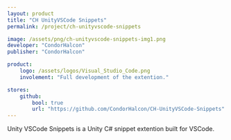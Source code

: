 ```yaml
---
layout: product
title: "CH UnityVSCode Snippets"
permalink: /project/ch-unityvscode-snippets

image: /assets/png/ch-unityvscode-snippets-img1.png
developer: "CondorHalcon"
publisher: "CondorHalcon"

product:
    logo: /assets/logos/Visual_Studio_Code.png
    involement: "Full development of the extention."

stores:
    github:
        bool: true
        url: "https://github.com/CondorHalcon/CH-UnityVSCode-Snippets"
---
```


Unity VSCode Snippets is a Unity C# snippet extention built for VSCode.
